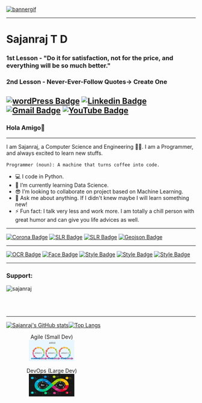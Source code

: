 
<!-- [![banner](https://github.com/sajanraj/sajanraj/blob/f0c2199cc8a07296e6d86ae3f410be32ae7b2c46/images/banner1080x150%20px.png)](https://sajanrajtd.wordpress.com/)-->

[![bannergif](https://github.com/sajanraj/sajanraj/blob/61c239d1f840d69832082ba6c6e8929fab1b3acd/images/sajanraj.gif)](https://sajanrajtd.wordpress.com/)

----------------------------------------------------------------

<!-- ![alt text](https://github.com/sajanraj/sajanraj.github.io/blob/master/images/Cat_eye.png) -->

# Sajanraj T D
### 1st Lesson - "Do it for satisfaction, not for the price, and everything will be so much better."
### 2nd Lesson - Never-Ever-Follow Quotes-> Create One

[![wordPress Badge](https://img.shields.io/badge/Wordpress-blue?style=flat-square&logo=Wordpress&logoColor=white&link=https://sajanrajtd.wordpress.com/)](https://sajanrajtd.wordpress.com/)
[![Linkedin Badge](https://img.shields.io/badge/LinkedIn-blue?style=flat-square&logo=Linkedin&logoColor=white&link=https://www.linkedin.com/in/sajanraj-t-d-723226111/)](https://www.linkedin.com/in/sajanraj-t-d-723226111/)
[![Gmail Badge](https://img.shields.io/badge/-sajanraj.t.d@gmail.com-c14438?style=flat-square&logo=Gmail&logoColor=white&link=mailto:sajanraj.t.d@gmail.com)](sajanraj.t.d@gmail.com)
[![YouTube Badge](https://img.shields.io/badge/YouTube-red?style=flat-square&logo=YouTube&logoColor=white&link=https://www.youtube.com/channel/UCuU487YFBNr8Iq3SIjZdfAw)](https://www.youtube.com/channel/UCuU487YFBNr8Iq3SIjZdfAw)
---
### Hola Amigo👋
---
I am Sajanraj, a Computer Science and Engineering :student:. I am a Programmer, and always excited to learn new stuffs. 
```
Programmer (noun): A machine that turns coffee into code.
```
- :computer: I code in Python.
- 🌱 I’m currently learning Data Science.
- 😎 I’m looking to collaborate on project based on Machine Learning.
- 💬 Ask me about anything. If I didn't knew maybe I will learn something new!
- ⚡ Fun fact: I talk very less and work more. I am totally a chill person with great humor and can give you life advices as well.


----------------------------------------------

[![Corona Badge](https://img.shields.io/badge/Corona-India-green?style=flat-square&logo=GitHub&logoColor=white&link=https://sajanraj.github.io/gocoronago/)](https://sajanraj.github.io/gocoronago/)
[![SLR Badge](https://img.shields.io/badge/SLR-Dataset-green?style=flat-square&logo=GitHub&logoColor=white&link=https://github.com/sajanraj/Indian-Sign-Language-Recognition)](https://github.com/sajanraj/Indian-Sign-Language-Recognition)
[![SLR Badge](https://img.shields.io/badge/Indian-SLR-green?style=flat-square&logo=GitHub&logoColor=white&link=https://github.com/sajanraj/SLRGUI)](https://github.com/sajanraj/SLRGUI)
[![Geojson Badge](https://img.shields.io/badge/Indian-Geojson-green?style=flat-square&logo=GitHub&logoColor=white&link=https://github.com/sajanraj/india-geojson)](https://github.com/sajanraj/india-geojson)

---------------------------------

[![OCR Badge](https://img.shields.io/badge/PyQT-OCR-blue?style=flat-square&logo=GitHub&logoColor=white&link=https://github.com/sajanraj/Optical-Character-Recognition)](https://github.com/sajanraj/Optical-Character-Recognition)
[![Face Badge](https://img.shields.io/badge/PyQT-FaceRecognize-blue?style=flat-square&logo=GitHub&logoColor=white&link=https://github.com/sajanraj/Face-Detection-Live-QT)](https://github.com/sajanraj/Face-Detection-Live-QT)
[![Style Badge](https://img.shields.io/badge/DeepL-StyleTransfer-blue?style=flat-square&logo=GitHub&logoColor=white&link=https://github.com/sajanraj/CNN-Style-Transfer)](https://github.com/sajanraj/CNN-Style-Transfer)
[![Style Badge](https://img.shields.io/badge/Blog-AcademicPage-C3ACD0?style=flat-square&logo=GitHub&logoColor=white&link=https://sajanraj.github.io/academicpages.github.io)](https://sajanraj.github.io/academicpages.github.io)
[![Style Badge](https://img.shields.io/badge/Blog-ResumeStyle-C3ACD0?style=flat-square&logo=GitHub&logoColor=white&link=https://sajanraj.github.io)](https://sajanraj.github.io)


-------------------------------------------
<h3 align="left">Support:</h3>
<p><a href="https://www.buymeacoffee.com/sajanraj"> <img align="left" src="https://cdn.buymeacoffee.com/buttons/v2/default-yellow.png" height="50" width="210" alt="sajanraj" /></a></p><br><br><br><br>

----------------------------------------

[![Sajanraj's GitHub stats](https://github-readme-stats.vercel.app/api?username=sajanraj&show_icons=true&theme=radical)](https://github.com/sajanraj/github-readme-stats)[![Top Langs](https://github-readme-stats.vercel.app/api/top-langs/?username=sajanraj&layout=compact&theme=radical)](https://github.com/sajanraj/github-readme-stats)

<p align="center">

<div> 
  <p align="center" style="width: 48%;"> Agile (Small Dev) <br>
      <img width="50%" height="20%" src="https://github.com/sajanraj/sajanraj/blob/master/images/Agile.jpeg">
  </p>
  <p align="center" style="width: 48%;"> DevOps (Large Dev)  <br>
      <img width="50%" height="20%" src="https://github.com/sajanraj/sajanraj/blob/master/images/DevOps.jpg">
  </p> 
</div> 

</p>



